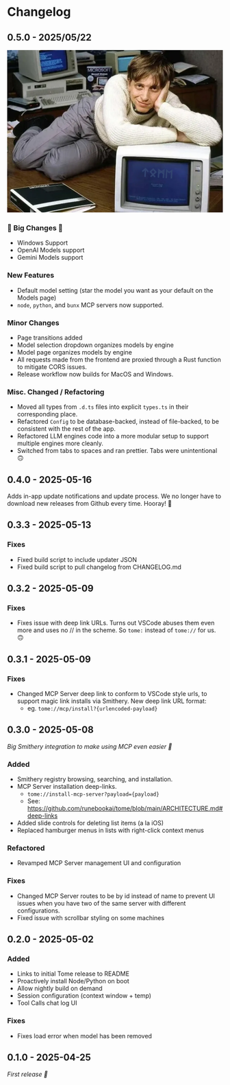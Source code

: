 # Changelog

## 0.5.0 - 2025/05/22

![developers developers developers](.github/images/bill.png)

### 🎉 Big Changes 🎉

- Windows Support
- OpenAI Models support
- Gemini Models support

### New Features

- Default model setting (star the model you want as your default on the Models page)
- `node`, `python`, and `bunx` MCP servers now supported.

### Minor Changes

- Page transitions added
- Model selection dropdown organizes models by engine
- Model page organizes models by engine
- All requests made from the frontend are proxied through a Rust function to mitigate CORS issues.
- Release workflow now builds for MacOS and Windows.

### Misc. Changed / Refactoring

- Moved all types from `.d.ts` files into explicit `types.ts` in their corresponding place.
- Refactored `Config` to be database-backed, instead of file-backed, to be consistent with the rest of the app.
- Refactored LLM engines code into a more modular setup to support multiple engines more cleanly.
- Switched from tabs to spaces and ran prettier. Tabs were unintentional 🙃

## 0.4.0 - 2025-05-16

Adds in-app update notifications and update process. We no longer have to download new
releases from Github every time. Hooray! 🎉

## 0.3.3 - 2025-05-13

### Fixes

- Fixed build script to include updater JSON
- Fixed build script to pull changelog from CHANGELOG.md

## 0.3.2 - 2025-05-09

### Fixes

- Fixes issue with deep link URLs. Turns out VSCode abuses them even more and uses no // in the scheme. So `tome:` instead of `tome://` for us. 🙃

## 0.3.1 - 2025-05-09

### Fixes

- Changed MCP Server deep link to conform to VSCode style urls, to support magic link installs via Smithery. New deep link URL format:
    - eg. `tome://mcp/install?{urlencoded-payload}`

## 0.3.0 - 2025-05-08

_Big Smithery integration to make using MCP even easier 🎉_

### Added

- Smithery registry browsing, searching, and installation.
- MCP Server installation deep-links.
    - `tome://install-mcp-server?payload={payload}`
    - See: https://github.com/runebookai/tome/blob/main/ARCHITECTURE.md#deep-links
- Added slide controls for deleting list items (a la iOS)
- Replaced hamburger menus in lists with right-click context menus

### Refactored

- Revamped MCP Server management UI and configuration

### Fixes

- Changed MCP Server routes to be by id instead of name to prevent UI issues when you have two of the same server with different configurations.
- Fixed issue with scrollbar styling on some machines

## 0.2.0 - 2025-05-02

### Added

- Links to initial Tome release to README
- Proactively install Node/Python on boot
- Allow nightly build on demand
- Session configuration (context window + temp)
- Tool Calls chat log UI

### Fixes

- Fixes load error when model has been removed

## 0.1.0 - 2025-04-25

_First release 🎉_
